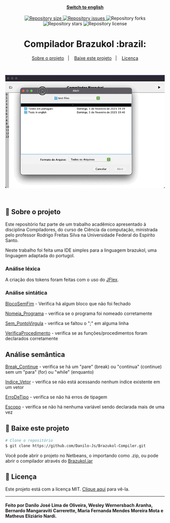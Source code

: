 <h4 align="center">

  [Switch to english](https://github.com/Danilo-Js/Brazukol-Compiler)

</h4>

<p align="center">
  <a href="https://img.shields.io/github/repo-size/Danilo-Js/Brazukol-Compiler/commits/master">
    <img alt="Repository size" src="https://img.shields.io/github/repo-size/Danilo-Js/Brazukol-Compiler">
  </a>

  <a href="https://img.shields.io/github/issues/Danilo-Js/Brazukol-Compiler/issues">
    <img alt="Repository issues" src="https://img.shields.io/github/issues/Danilo-Js/Brazukol-Compiler">
  </a>
  
  <img alt="Repository forks" src="https://img.shields.io/github/forks/Danilo-Js/Brazukol-Compiler">
  
  <img alt="Repository stars" src="https://img.shields.io/github/stars/Danilo-Js/Brazukol-Compiler">
  
  <img alt="Repository license" src="https://img.shields.io/github/license/Danilo-Js/Brazukol-Compiler">
  
</p>

<h1 align="center">
   Compilador Brazukol :brazil:
</h1>

<p align="center" direction="row">
  <a href="#rocket-sobre-o-projeto">Sobre o projeto</a>&nbsp;&nbsp;&nbsp;|&nbsp;&nbsp;&nbsp;
  <a href="#busts_in_silhouette-baixe-este-projeto">Baixe este projeto</a>&nbsp;&nbsp;&nbsp;|&nbsp;&nbsp;&nbsp;
  <a href="#memo-licença">Licença</a>
</p>

</br>

<p align="center">
  <img alt="Web" src="./assets/readmeGifs/usage.gif">
</p>

</br>

## :rocket: Sobre o projeto
Este repositório faz parte de um trabalho acadêmico apresentado à disciplina Compiladores, do curso de Ciência da computação, ministrada pelo professor Rodrigo Freitas Silva na Universidade Federal do Espírito Santo.

Neste trabalho foi feita uma IDE simples para a linguagem brazukol, uma linguagem adaptada do portugol.

### Análise léxica
A criação dos tokens foram feitas com o uso do [JFlex](https://www.jflex.de/manual.html).

### Análise sintática
[BlocoSemFim](src/main/java/com/ufes/compilador/Syntatic/BlocoSemFim.java) - Verifica há algum bloco que não foi fechado 

[Nomeia_Programa](src/main/java/com/ufes/compilador/Syntatic/Nomeia_Programa.java) - verifica se o programa foi nomeado corretamente

[Sem_PontoVirgula](src/main/java/com/ufes/compilador/Syntatic/Sem_PontoVirgula.java) - verifica se faltou o ";" em alguma linha

[VerificaProcedimento](src/main/java/com/ufes/compilador/Syntatic/VerificaProcedimento.java) - verifica se as funções/procedimentos foram declarados corretamente

## Análise semântica
[Break_Continue](src/main/java/com/ufes/compilador/Semantic/Break_Continue.java) - verifica se há um "pare" (break) ou "continua" (continue) sem um "para" (for) ou "while" (enquanto)

[Indice_Vetor](src/main/java/com/ufes/compilador/Semantic/Indice_Vetor.java) - verifica se não está acessando nenhum índice existente em um vetor

[ErroDeTipo](src/main/java/com/ufes/compilador/Semantic/ErroDeTipo.java) - verifica se não há erros de tipagem

[Escopo](src/main/java/com/ufes/compilador/Semantic/Escopo.java) - verifica se não há nenhuma variável sendo declarada mais de uma vez

## :busts_in_silhouette: Baixe este projeto

```bash
# Clone o repositório
$ git clone https://github.com/Danilo-Js/Brazukol-Compiler.git
```

Você pode abrir o projeto no Netbeans, o importando como .zip, ou pode abrir o compilador através do [Brazukol.jar](Brazukol.jar)


## :memo: Licença
Este projeto está com a licença MIT. [Clique aqui](https://github.com/Danilo-Js/Biblioteca-Virtual/blob/master/LICENSE) para vê-la.

---

#### Feito por Danilo José Lima de Oliveira, Wesley Wernersbach Aranha, Bernardo Mangaraviti Carrerette, Maria Fernanda Mendes Moreira Mota e Matheus Eliziário Nardi.
